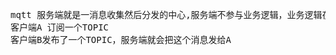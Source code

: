 <pre>
mqtt 服务端就是一消息收集然后分发的中心,服务端不参与业务逻辑，业务逻辑在订阅相关TOPIC的客户端完成
客户端A 订阅一个TOPIC
客户端B发布了一个TOPIC，服务端就会把这个消息发给A

</pre>
